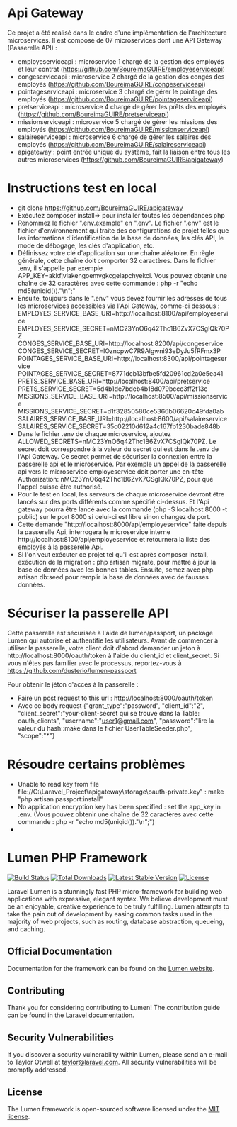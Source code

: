 # Api Gateway
Ce projet a été realisé dans le cadre d'une implémentation de l'architecture microservices.
Il est composé de 07 microservices dont une API Gateway (Passerelle API) :
- employeserviceapi : microservice 1 chargé de la gestion des employés et leur contrat (https://github.com/BoureimaGUIRE/employeserviceapi)
- congeserviceapi : microservice 2 chargé de la gestion des congés des employés (https://github.com/BoureimaGUIRE/congeserviceapi)
- pointageserviceapi : microservice 3 chargé de gérer le pointage des employés (https://github.com/BoureimaGUIRE/pointageserviceapi)
- pretserviceapi : microservice 4 chargé de gérer les prêts des employés (https://github.com/BoureimaGUIRE/pretserviceapi)
- missionserviceapi : microservice 5 chargé de gérer les missions des employés (https://github.com/BoureimaGUIRE/missionserviceapi)
- salaireserviceapi : microservice 6 chargé de gérer les salaires des employés (https://github.com/BoureimaGUIRE/salaireserviceapi)
- apigateway : point entrée unique du système, fait la liaison entre tous les autres microservices (https://github.com/BoureimaGUIRE/apigateway)

# Instructions test en local
- git clone https://github.com/BoureimaGUIRE/apigateway
- Exécutez composer install=> pour installer toutes les dépendances php
- Renommez le fichier ".env.example" en ".env". Le fichier ".env" est le fichier d'environnement qui traite des configurations de projet telles que les informations d'identification de la base de données, les clés API, le mode de débogage, les clés d'application, etc.
- Définissez votre clé d'application sur une chaîne aléatoire. En règle générale, cette chaîne doit comporter 32 caractères. Dans le fichier .env, il s'appelle par exemple APP_KEY=akkfjvlakengoemvgkcgelapchyekci. Vous pouvez obtenir une chaîne de 32 caractères avec cette commande : php -r "echo md5(uniqid()).\"\n\";"
- Ensuite, toujours dans le ".env" vous devez fournir les adresses de tous les microservices accessibles via l'Api Gateway, comme-ci dessous :   
EMPLOYES_SERVICE_BASE_URI=http://localhost:8100/api/employeservice  
EMPLOYES_SERVICE_SECRET=nMC23YnO6q42Thc1B6ZvX7CSgIQk70PZ  
CONGES_SERVICE_BASE_URI=http://localhost:8200/api/congeservice  
CONGES_SERVICE_SECRET=lOzncpwC7R9Algwni93eDyJu5fRFmx3P  
POINTAGES_SERVICE_BASE_URI=http://localhost:8300/api/pointageservice  
POINTAGES_SERVICE_SECRET=8771dcb13bfbe5fd20961cd2a0e5ea41  
PRETS_SERVICE_BASE_URI=http://localhost:8400/api/pretservice  
PRETS_SERVICE_SECRET=5d4b1de7bdeb4b18d079bccc3ff2f13c  
MISSIONS_SERVICE_BASE_URI=http://localhost:8500/api/missionservice  
MISSIONS_SERVICE_SECRET=d1f32850580ce5366b06620c49fda0ab  
SALAIRES_SERVICE_BASE_URI=http://localhost:8600/api/salaireservice  
SALAIRES_SERVICE_SECRET=35c02210d612a4c167fb1230bade848b  
- Dans le fichier .env de chaque microservice, ajoutez ALLOWED_SECRETS=nMC23YnO6q42Thc1B6ZvX7CSgIQk70PZ. Le secret doit correspondre à la valeur du secret qui est dans le .env de l'Api Gateway. Ce secret permet de sécuriser la connexion entre la passerelle api et le microservice. Par exemple un appel de la passerelle api vers le microservice employeservice doit porter une en-tête Authorization: nMC23YnO6q42Thc1B6ZvX7CSgIQk70PZ, pour que l'appel puisse être authorisé.
- Pour le test en local, les serveurs de chaque microservice devront être lancés sur des ports différents comme spécifié ci-dessus. Et l'Api gateway pourra être lancé avec la commande (php -S localhost:8000 -t public) sur le port 8000 si celui-ci est libre sinon changez de port.
- Cette demande "http://localhost:8000/api/employeservice" faite depuis la passerelle Api, interrogera le microservice interne http://localhost:8100/api/employeservice et retournera la liste des employés à la passerelle Api.
- Si l'on veut exécuter ce projet tel qu'il est après composer install, exécution de la migration : php artisan migrate, pour mettre à jour la base de données avec les bonnes tables. Ensuite, semez avec php artisan db:seed pour remplir la base de données avec de fausses données.

# Sécuriser la passerelle API
Cette passerelle est sécurisée à l'aide de lumen/passport, un package Lumen qui autorise et authentifie les utilisateurs. Avant de commencer à utiliser la passerelle, votre client doit d'abord demander un jeton à http://localhost:8000/oauth/token à l'aide du client_id et client_secret. Si vous n'êtes pas familier avec le processus, reportez-vous à https://github.com/dusterio/lumen-passport  
  
Pour obtenir le jéton d'accès à la passerelle :
- Faire un post request to this url : http://localhost:8000/oauth/token
- Avec ce body request {"grant_type":"password", "client_id":"2", "client_secret":"your-client-secret qui se trouve dans la Table: oauth_clients", "username":"user1@gmail.com", "password":"lire la valeur du hash::make dans le fichier UserTableSeeder.php", "scope":"*"}

# Résoudre certains problèmes 
- Unable to read key from file file://C:\\Laravel_Project\\apigateway\\storage\\oauth-private.key" : make "php artisan passport:install"
- No application encryption key has been specified : set the app_key in .env. (Vous pouvez obtenir une chaîne de 32 caractères avec cette commande : php -r "echo md5(uniqid()).\"\n\";")
- 
# Lumen PHP Framework

[![Build Status](https://travis-ci.org/laravel/lumen-framework.svg)](https://travis-ci.org/laravel/lumen-framework)
[![Total Downloads](https://img.shields.io/packagist/dt/laravel/framework)](https://packagist.org/packages/laravel/lumen-framework)
[![Latest Stable Version](https://img.shields.io/packagist/v/laravel/framework)](https://packagist.org/packages/laravel/lumen-framework)
[![License](https://img.shields.io/packagist/l/laravel/framework)](https://packagist.org/packages/laravel/lumen-framework)

Laravel Lumen is a stunningly fast PHP micro-framework for building web applications with expressive, elegant syntax. We believe development must be an enjoyable, creative experience to be truly fulfilling. Lumen attempts to take the pain out of development by easing common tasks used in the majority of web projects, such as routing, database abstraction, queueing, and caching.

## Official Documentation

Documentation for the framework can be found on the [Lumen website](https://lumen.laravel.com/docs).

## Contributing

Thank you for considering contributing to Lumen! The contribution guide can be found in the [Laravel documentation](https://laravel.com/docs/contributions).

## Security Vulnerabilities

If you discover a security vulnerability within Lumen, please send an e-mail to Taylor Otwell at taylor@laravel.com. All security vulnerabilities will be promptly addressed.

## License

The Lumen framework is open-sourced software licensed under the [MIT license](https://opensource.org/licenses/MIT).
